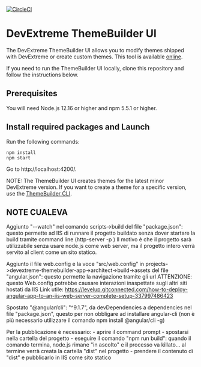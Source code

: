 [![CircleCI](https://circleci.com/gh/DevExpress/ThemeBuilder.svg?style=svg)](https://circleci.com/gh/DevExpress/ThemeBuilder)

# DevExtreme ThemeBuilder UI
 
The DevExtreme ThemeBuilder UI allows you to modify themes shipped with DevExtreme or create custom themes. This tool is available [online](https://devexpress.github.io/ThemeBuilder/).
 
If you need to run the ThemeBuilder UI locally, clone this repository and follow the instructions below.

## Prerequisites

You will need Node.js 12.16 or higher and npm 5.5.1 or higher.

## Install required packages and Launch

Run the following commands:
 
```
npm install
npm start
```

Go to http://localhost:4200/.

NOTE: The ThemeBuilder UI creates themes for the latest minor DevExtreme version. If you want to create a theme for a specific version, use the [ThemeBuilder CLI](https://js.devexpress.com/Documentation/Guide/Common/DevExtreme_CLI/#ThemeBuilder).

## NOTE CUALEVA
Aggiunto "--watch" nel comando scripts->build del file "package.json":
questo permette ad IIS di runnare il progetto buildato senza dover startare la build tramite command line (http-server -p <porta> <path>)
Il motivo è che il progetto sarà utilizzabile senza usare node.js come web server, ma il progetto intero verrà servito al client come un sito statico.

Aggiunto il file web.config e la voce "src/web.config" in projects->devextreme-themebuilder-app->architect->build->assets del file "angular.json":
questo permette la navigazione tramite gli url
ATTENZIONE: questo Web.config potrebbe causare interazioni inaspettate sugli altri siti hostati da IIS
Link utile: https://levelup.gitconnected.com/how-to-deploy-angular-app-to-an-iis-web-server-complete-setup-337997486423

Spostato "@angular/cli": "^9.1.7", da devDependencies a dependencies nel file "package.json", questo per non obbligare ad installare angular-cli (non è più necessario utilizzare il comando npm install @angular/cli -g)

Per la pubblicazione è necessario:
    - aprire il command prompt
    - spostarsi nella cartella del progetto
    - eseguire il comando "npm run build":
        quando il comando termina, node.js rimane "in ascolto" e il processo va killato...
        al termine verrà creata la cartella "dist" nel progetto
    - prendere il contenuto di "dist" e pubblicarlo in IIS come sito statico
